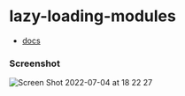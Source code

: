 # lazy-loading-modules

- [docs](https://docs.nestjs.com/fundamentals/lazy-loading-modules)

### Screenshot
![Screen Shot 2022-07-04 at 18 22 27](https://user-images.githubusercontent.com/48758247/177125337-f33b0840-ef59-4c3d-b1a8-340020c8b1ee.png)

